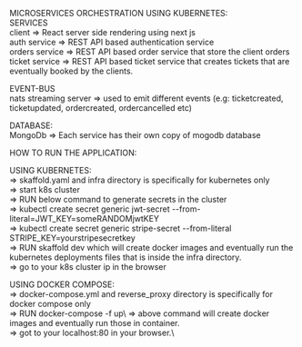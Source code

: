 MICROSERVICES ORCHESTRATION USING KUBERNETES:\
SERVICES\
client => React server side rendering using next js\
auth service => REST API based authentication service\
orders service => REST API based order service that store the client orders\
ticket service => REST API based ticket service that creates tickets that are              eventually booked by the clients.

EVENT-BUS\
nats streaming server => used to emit different events (e.g: ticketcreated, ticketupdated, ordercreated, ordercancelled etc)

DATABASE:\
MongoDb => Each service has their own copy of mogodb database

HOW TO RUN THE APPLICATION:

USING KUBERNETES:\
=> skaffold.yaml and infra directory is specifically for kubernetes only\
=> start k8s cluster\
=> RUN below command to generate secrets in the cluster\
=> kubectl create secret generic jwt-secret --from-literal=JWT_KEY=someRANDOMjwtKEY\
=> kubectl create secret generic stripe-secret --from-literal STRIPE_KEY=yourstripesecretkey\
=> RUN skaffold dev which will create docker images and eventually run the kubernetes deployments files that is inside the infra directory.\
=> go to your k8s cluster ip in the browser

USING DOCKER COMPOSE:\
=> docker-compose.yml and reverse_proxy directory is specifically for docker compose only\
=> RUN docker-compose -f <docker-compose-file-name> up\ 
=> above command will create docker images and eventually run those in container.\
=> got to your localhost:80 in your browser.\
